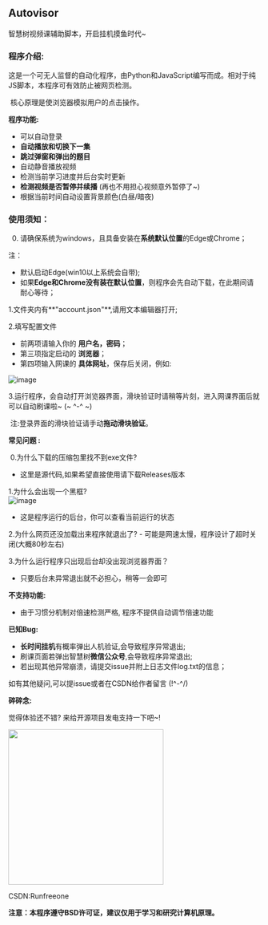 ## Autovisor

智慧树视频课辅助脚本，开启挂机摸鱼时代~

### **程序介绍:**

​	这是一个可无人监督的自动化程序，由Python和JavaScript编写而成。相对于纯JS脚本，本程序可有效防止被网页检测。

​	核心原理是使浏览器模拟用户的点击操作。

**程序功能:**

- 可以自动登录
- **自动播放和切换下一集**
- **跳过弹窗和弹出的题目**
- 自动静音播放视频
- 检测当前学习进度并后台实时更新
- **检测视频是否暂停并续播** (再也不用担心视频意外暂停了~)
- 根据当前时间自动设置背景颜色(白昼/暗夜)

### 使用须知：
0. 请确保系统为windows，且具备安装在**系统默认位置**的Edge或Chrome；

​注：
- 默认启动Edge(win10以上系统会自带); 
- 如果**Edge和Chrome没有装在默认位置**，则程序会先自动下载，在此期间请耐心等待；

​1.文件夹内有**"account.json"**,请用文本编辑器打开;

2.填写配置文件 
- 前两项请输入你的 **用户名，密码**；
- 第三项指定启动的 **浏览器**；
- 第四项输入网课的 **具体网址**，保存后关闭，例如:

![image](https://github.com/CXRunfree/Autovisor/assets/79365257/4e367835-3aaf-4d7b-8231-721695d17f83)


​3.运行程序，会自动打开浏览器界面，滑块验证时请稍等片刻，进入网课界面后就可以自动刷课啦~ (~ ^-^ ~)

​	   注:登录界面的滑块验证请手动**拖动滑块验证**。

**常见问题 :** 

​	0.为什么下载的压缩包里找不到exe文件?
- 这里是源代码,如果希望直接使用请下载Releases版本

​1.为什么会出现一个黑框?  
![image](https://github.com/CXRunfree/Autovisor/assets/79365257/7e5356ce-8987-40da-bc31-c81cc54b3ad2)
- 这是程序运行的后台，你可以查看当前运行的状态

2.为什么网页还没加载出来程序就退出了? 
​- 可能是网速太慢，程序设计了超时关闭(大概80秒左右)
   
3.为什么运行程序只出现后台却没出现浏览器界面？
   - 只要后台未异常退出就不必担心，稍等一会即可

**不支持功能:**

- 由于习惯分机制对倍速检测严格, 程序不提供自动调节倍速功能

**已知Bug:**

- **长时间挂机**有概率弹出人机验证,会导致程序异常退出;
- 刷课页面若弹出智慧树**微信公众号**,会导致程序异常退出;
- 若出现其他异常崩溃，请提交issue并附上日志文件log.txt的信息；

如有其他疑问,可以提issue或者在CSDN给作者留言 (!^-^/)

**碎碎念:**

   觉得体验还不错? 来给开源项目发电支持一下吧~!

   <img src="https://github.com/CXRunfree/Autovisor/assets/79365257/3f72abfe-ce8f-4181-91fb-f321418ff60e" width="310px">




CSDN:Runfreeone

**注意：本程序遵守BSD许可证，建议仅用于学习和研究计算机原理。**
